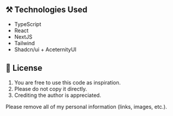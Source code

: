 
## ⚒️ Technologies Used

- TypeScript
- React
- NextJS
- Tailwind
- Shadcn/ui + AceternityUI

## 📃 License
1. You are free to use this code as inspiration.
2. Please do not copy it directly.
3. Crediting the author is appreciated.

Please remove all of my personal information (links, images, etc.).
